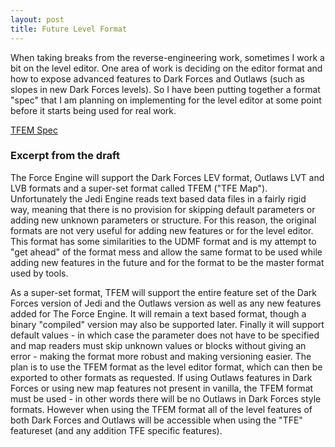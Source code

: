 ```yaml
---
layout: post
title: Future Level Format
---
```


When taking breaks from the reverse-engineering work, sometimes I work a bit on the level editor. One area of work is deciding on the editor format and how to expose advanced features to Dark Forces and Outlaws (such as slopes in new Dark Forces levels). So I have been putting together a format "spec" that I am planning on implementing for the level editor at some point before it starts being used for real work.

[TFEM Spec](TFEM_Spec_Draft.md)

### Excerpt from the draft

The Force Engine will support the Dark Forces LEV format, Outlaws LVT and LVB formats and a super-set format called TFEM ("TFE Map"). Unfortunately the Jedi Engine reads text based data files in a fairly rigid way, meaning that there is no provision for skipping default parameters or adding new unknown parameters or structure. For this reason, the original formats are not very useful for adding new features or for the level editor. This format has some similarities to the UDMF format and is my attempt to "get ahead" of the format mess and allow the same format to be used while adding new features in the future and for the format to be the master format used by tools.

As a super-set format, TFEM will support the entire feature set of the Dark Forces version of Jedi and the Outlaws version as well as any new features added for The Force Engine. It will remain a text based format, though a binary "compiled" version may also be supported later. Finally it will support default values - in which case the parameter does not have to be specified and map readers must skip unknown values or blocks without giving an error - making the format more robust and making versioning easier. The plan is to use the TFEM format as the level editor format, which can then be exported to other formats as requested. If using Outlaws features in Dark Forces or using new map features not present in vanilla, the TFEM format must be used - in other words there will be no Outlaws in Dark Forces style formats. However when using the TFEM format all of the level features of both Dark Forces and Outlaws will be accessible when using the "TFE" featureset (and any addition TFE specific features).
